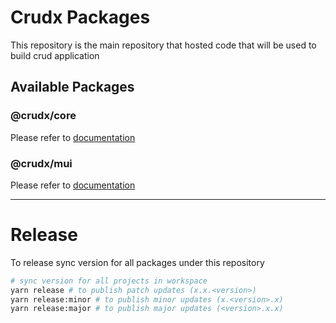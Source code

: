 # Crudx Packages

This repository is the main repository that hosted code that will be used to build crud application

## Available Packages

### @crudx/core

Please refer to [documentation](./libs/core/README.md)

### @crudx/mui

Please refer to [documentation](./libs/mui/README.md)

---

# Release

To release sync version for all packages under this repository

```bash
# sync version for all projects in workspace
yarn release # to publish patch updates (x.x.<version>)
yarn release:minor # to publish minor updates (x.<version>.x)
yarn release:major # to publish major updates (<version>.x.x)
```
